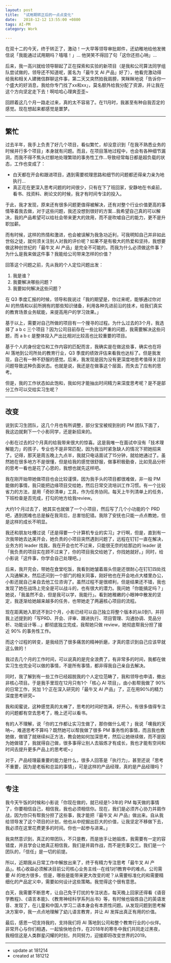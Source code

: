 ```yaml
---
layout: post
title:  "试用期转正后的一点点变化"
date:   2018-12-12 13:55:00 +0800
tags: AI-PM
category: Work

---
```


在双十二的今天，终于转正了，激动！一大早等领导审批邮件，还幼稚地给他发微信说「我能通过试用期吗？嘻嘻！」... 他哭笑不得回了句「这你还担心呐」...

后来，我一高兴就给领导聊起了正在探索和实验的新项目（是我和公司算法同学组队尝试做的，领导还不知道呢，匿名为「最牛叉 AI 产品」好了），他看完激动得给我和相关人建微信群聊这件事，第二天又突然拍我肩膀，笑眯眯地说「告诉你一个盛大的好消息，我给你专门找了xx和xx」，莫名额外给我分配了资源，并让我在这个方向坚定走下去！啊哈哈心理爽歪歪~

回顾着这几个月一路走过来，真的太不容易了。在11月时，我甚至有种自我否定的感觉。现在想起来都感觉是噩梦。

---

## 繁忙

过去半年，我手上负责了好几个项目，看似繁忙，却没意识到「在我不熟悉业务的时候并行多个项目」本身就有问题。而且，在项目落地过程中，也会有各种细节漏洞，而我不得不焦头烂额地处理繁琐的事务性工作...导致经常每日都是超负载的状态，工作也变成了：

- 白天都在开会和跟进项目，遇到需要梳理思路和细节的问题都还得亲力亲为地执行...
- 真正花在更深入思考问题的时间很少，只有在下了班回家，安静地在书桌前，看书、找资料、刷论文的时候，我才有时间专注的投入。

于此，我才发现，原来还有很多问题更值得被解决，还有对整个行业价值更高的事情等着我去做，对于这些问题，我还没想到很好的方案...我希望自己真的可以解决，我的产品希望可以给社会带来更大的效用，而不是吹嘘自己的能力，更不是升职加薪。

而有时候，这样的热情和激进，也会被误解为我急功近利，可我明知自己并非如此世俗之徒，就何须关注别人对我的评价呢？如果不是有极大的热爱和坚持，我想要做这种创世纪的「最牛叉 AI 产品」是完全不可能的。而我为什么必须做这件事？为什么是我来做这件事？我能给公司带来怎样的价值？

回答这个问题之前，先从我的个人定位问题出发：

1. 我是谁？
2. 我要解决哪些问题？
3. 我要如何解决这些问题？

在 Q3 季度汇报的时候，领导和我说过「我的期望是，你过来呢，能够通过你对 AI 的热情和以前所拥有的那些知识储备，利用各种先进前沿的技术，给我们真实的教育场景业务赋能，来提高用户的学习效果。」

基于以上，需要对自己所做的项目有一个搜寻的过程。为什么过去的3个月，我选择了 a b c 三个项目？因为公司目前存在一些比较严重的问题，我需要解决这些问题，而 a b c 是整体投入产出比相对比较高也比较重要的项目。

基于个人的身份定位和工作内容的匹配而言，我确实是在做这些事，确实也在将 AI 落地到公司所处的教育行业，Q3 季度的绩效评估来看我也达标了。但是我发现，自己有一种不舒服的感觉。后来，我发现是因为没有更深度地思考值得关注的问题导致这种负面状态。也就是说，我还是在做事这个层面，而失去了应有的思考。

但是，我的工作状态如此饱和，我如何才能抽出时间精力来深度思考呢？是不是部分工作可以交给实习生呢？

---

## 改变


说到实习生团队，这几个月也有所调整，部分宝宝被规到别的 PM 团队下面了，我这边就剩下一个小影同学，还是新招来的。

小影在过去的2个月真的给我带来很大的惊喜。这是我唯一在面试中没有「技术理解能力」的孩子，专业也不是非常匹配，因为我当时紧急缺人的情况下把她招来了。记得，那天是周五晚上九点半，我就只电话面试了15分钟，就给她通过了。虽然她在很多地方不是很懂，但是给我的感觉很舒服，做事积极勤奋，比如竞品分析的思考一看也是花了心思的，我想也就先这样吧。

我在刚开始带她做项目也会比较谨慎，因为我手头的项目都很难做，非一般 PM 能做的事情，我只能把边缘项目交给她，然后日常交流培训工作习惯。有一个比较省力的方法，是用「奇妙清单」工具，作为任务协同。每天上午列清单上的任务，下班检查是否完成，打勾的地方给我review。

大约1个月过去了，她其实也就做了一个小项目，然后写了几个小功能的个 PRD 吧，遇到困难也总是躲在我背后，总害怕犯错。我除了安抚也只能一点点教她，但是这样的成长不明显。

我还和朋友吐槽过说「还是得要一个计算机专业的实习」才行啊，但是，直到有一次我带她去达美开会，她负责的小项目突然遇到问题了，远程在钉钉一直在解决，业务方的 leader 找我，我在开会也忙不过来，只能很无奈的给那边的 leader 说「我负责的项目实在顾不过来了，你的项目我交给她了，你找她就好。」同时，给小影说「这件事，你学会自己处理吧。」

后来，我开完会，带她在食堂吃饭，我看到她皱着眉头但是还很耐心在钉钉四处找人沟通解决，然后还问到一个部门的相关同事，刚好他也在开会地点大楼里办公，小影还就自己亲自去他工位咨询了。虽然过程不是很顺利，但是结果还不错，我也发现了她在战场上完全是可以战斗的，也有很大的潜力。我问她「你能搞定吗？」她说，「我虽然不会，但是我可以学，我能行」。看到她稚嫩的小眼神中散发的坚定，我逐渐给她越来越多的任务，也带她走了两遍核心项目的流程。

现在距离她入职还不到2个月，小影已经可以自己独立将整个版本的从0到1，并将我上述提到的「写PRD、开会、评审、跟进执行、项目管理、沟通协调、竞品分析、功能设计等...」都彻底独立完成，我帮她只做 review，她彻底帮我分担了接近 90% 的事务性工作。

而这个过程的转变，是我经历了很多痛苦的精神折磨，才真的意识到自己应该早就这么做的！



我过去几个月的工作时间，可以说真的是完全浪费了，有非常多的时间，我都在做实习生也完全可以做的事情，不是所有事情，都非得我自己亲自去解决。

同时，我了解到有一些工作已经超脱我的个人定位范畴了，我和领导也申请，撤出非核心项目。于是我手里现在12月只有1个「核心 AI 项目」，由小影帮我做了 90% 的日常工作，另加 1个正在深入研究的「最牛叉 AI 产品」了，正在用90%的精力深度思考研究~

我和闺蜜说，这种感觉真的太棒了，思考的时间好饱满，好开心，有很多值得专注的问题都有空去思考了，晚上还可以看书。

有的人不理解，说「你的工作都让实习生做了，那你做什么呢？」我说「噢我的天呐~，难道思考不算吗？既然她可以帮我做了很多 PM 事务性的事情，而且我也教她做，做错了就继续纠正方法，教会她如何加深思考，然后让她继续做，而不是因为她做错了，我就得自己做，很多事得让别人去锻炼才有成长，我也才能有空间和时间去提升更多产品上的思考呢~」

对于，产品经理最重要的能力是什么，很多人回答是「执行力」，甚至还说「思考不重要，因为是老板和总监的事情」，可是这样的产品经理，真的是产品经理吗？



---

## 专注

我今天午饭的时候和小影说「你现在做的，就已经是1-3年的 PM 每天做的事情了，你要相信自己，相信我，我也必须相信你。现在，我们是必须齐心协力并肩作战，因为你只有帮我分担了这些事，我才能把『最牛叉 AI 产品』做出来。自从我给领导发了这个项目的计划，他也从中挖掘出巨大的价值，让我坚定不移做下去，我必须在这里花费更多的时间。你也一起参与进来。」

我突然意识到，真正的带团队，不只是教，而是放手让她锻炼，我需要有一定的容错度，并且学会让她真正相信我，我们是并肩作战，而不是完事交工。我们是一个团队的，「信任」是一切的前提。

所以，近期我从日常工作中解放出来了，终于有精力专注思考「最牛叉 AI 产品」。核心收益必须解决目前公司核心业务主线--在线1对1教育中的难点。公司需要 AI 的地方很多，但是，哪些是能带来更大改变的呢？从需要标准化的和需要精细化的产品定义中，需要如何设计这些策略。我觉得这个很有意思。

白天，我需要不断思考，让自己免于打扰的专注状态，每天晚上回家还得看《语音学教程》、《语言本能》、《教育神经科学系列丛书》等，有时候也锻炼自己的英语发音、发现了，在儿童和中国人学习二语本身会有本质性问题。从发现问题到思考解决方案中，我一点点地理解了幼儿语言教育，并让 AI 发挥出真正有用的价值。

最后，感恩一切支持我的，支持我们将 AI 落地到公司和整个教育行业的小伙伴。非常开心与你们相遇，一起愉快地合作，在2018年的寒冬中我们共同走过黑夜，我相信这是人类群星闪耀的时刻，共同努力，迎接即将改变世界的2019。

---

- update at 181214
- created at 181212












